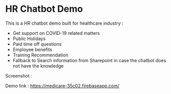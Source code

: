 # HR Chatbot Demo

This is a HR chatbot demo built for healthcare industry :

- Get support on COVID-19 related matters
- Public Holidays
- Paid time off questions
- Employee benefits
- Training Recommendation
- Fallback to Search information from Sharepoint in case the chatbot does not have the knowledge

Screenshot :

Demo link : https://medicare-35c02.firebaseapp.com/
